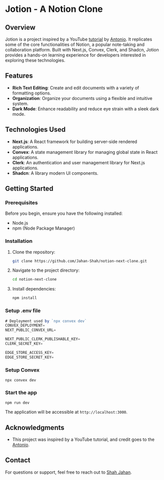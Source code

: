 # Jotion - A Notion Clone

## Overview

Jotion is a project inspired by a YouTube [tutorial](https://www.youtube.com/watch?v=0OaDyjB9Ib8) by [Antonio](https://github.com/AntonioErdeljac). It replicates some of the core functionalities of Notion, a popular note-taking and collaboration platform. Built with Next.js, Convex, Clerk, and Shadcn, Jotion provides a hands-on learning experience for developers interested in exploring these technologies.

## Features

- **Rich Text Editing**: Create and edit documents with a variety of formatting options.
- **Organization**: Organize your documents using a flexible and intuitive system.
- **Dark Mode**: Enhance readability and reduce eye strain with a sleek dark mode.

## Technologies Used

- **Next.js**: A React framework for building server-side rendered applications.
- **Convex**: A state management library for managing global state in React applications.
- **Clerk**: An authentication and user management library for Next.js applications.
- **Shadcn**: A library modern UI components.

## Getting Started

### Prerequisites

Before you begin, ensure you have the following installed:

- Node.js
- npm (Node Package Manager)

### Installation

1. Clone the repository:

   ```bash
   git clone https://github.com/Jahan-Shah/notion-next-clone.git
   ```

2. Navigate to the project directory:

   ```bash
   cd notion-next-clone
   ```

3. Install dependencies:

   ```bash
   npm install
   ```

### Setup .env file


```js
# Deployment used by `npx convex dev`
CONVEX_DEPLOYMENT=
NEXT_PUBLIC_CONVEX_URL=

NEXT_PUBLIC_CLERK_PUBLISHABLE_KEY=
CLERK_SECRET_KEY=

EDGE_STORE_ACCESS_KEY=
EDGE_STORE_SECRET_KEY=
```

### Setup Convex

```shell
npx convex dev

```

### Start the app

```shell
npm run dev
```

   The application will be accessible at `http://localhost:3000`.

## Acknowledgments

- This project was inspired by a YouTube tutorial, and credit goes to the [Antonio](https://github.com/AntonioErdeljac).

## Contact

For questions or support, feel free to reach out to [Shah Jahan](mailto:shahjahansarfraz3973@gmail.com).
